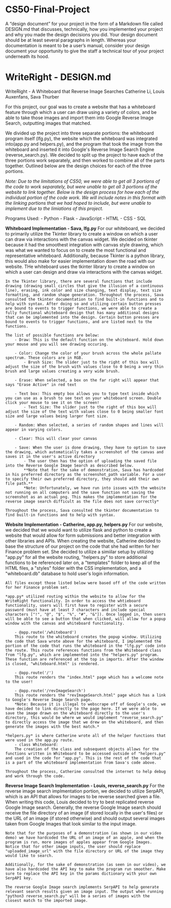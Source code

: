# CS50-Final-Project
A “design document” for your project in the form of a Markdown file called DESIGN.md that discusses, technically, how you implemented your project and why you made the design decisions you did. Your design document should be at least several paragraphs in length. Whereas your documentation is meant to be a user’s manual, consider your design document your opportunity to give the staff a technical tour of your project underneath its hood.

# WriteRight - DESIGN.md
WriteRight - A Whiteboard that Reverse Image Searches
Catherine Li, Louis Auxenfans, Sava Thurber

For this project, our goal was to create a website that has a whiteboard feature through which a user can draw using a variety of colors, and be able to take those images and import them into Google Reverse Image Search, outputting images that matched. 

We divided up the project into three separate portions: the whiteboard program itself (lfg.py), the website which the whiteboard was integrated into(app.py and helpers.py), and the program that took the image from the whiteboard and inserted it into Google's Reverse Image Search Engine (reverse_search.py). We decided to split up the project to have each of the three portions work separately, and then worked to combine all of the parts together. Outlined below are the design choices for each of the three portions.

*Note: Due to the limitations of CS50, we were able to get all 3 portions of the code to work separately, but were unable to get all 3 portions of the website to link together. Below is the design process for how each of the individual portion of the code work. We will include notes in this format with the linking portions that we had hoped to include, but were unable to implement due to the limiations of this project.*

Programs Used:
    - Python
    - Flask
    - JavaScript
    - HTML
    - CSS
    - SQL

**Whiteboard Implementation - Sava, lfg.py**
    For our whiteboard, we decided to primarily utilize the Tkinter library to create a window on which a user can draw via interactions with the canvas widget. We decided on tkinter because it had the smoothest integration with canvas style drawing, which was what we wanted to focus on to create the most functional and representative whiteboard. Additionally, because Tkinter is a python library, this would also make for easier implementation down the road with our website. THe whiteboard uses the tkinter library to create a window on which a user can design and draw via interactions with the canvas widget.

    In the Tkinter library, there are several functions that include drawing (drawing small circles that give the illusion of a continuous line), erasing, ink color and size changing, text display, text size formatting, and random shape generation. Throughout the process, Sava consulted the tkinter documentation to find built-in functions and to help with syntax. After doing so and utilizng certain button presses are bound to events to trigger functions, we were able to create a fully functional whiteboard design that has many additional designs that can be implemented into the design. Certain button presses are bound to events to trigger functions, and are listed next to the functions.

    The list of possible functions are below:
        - Draw: This is the default function on the whiteboard. Hold down your mouse and you will see drawing occuring.
        
        - Color: Change the color of your brush across the whole pallate spectrum. These colors are in RGB.
            - Brush Size: The slider just to the right of this box will adjust the size of the brush with values close to 0 being a very thin brush and large values creating a very wide brush.

        - Erase: When selected, a box on the far right will appear that says "Erase Active" in red text 

        - Text box: This empty box allows you to type text inside which you can use as a brush to see text on your whiteboard screen. Double click your mouse to see it on the screen!
            - Text Size: The slider just to the right of this box will adjust the size of the text with values close to 0 being smaller font size and large values being larger font size.
        
        - Random: When selected, a series of random shapes and lines will appear in varying colors.

        - Clear: This will clear your canvas

        - Save: When the user is done drawing, they have to option to save the drawing, which automatically takes a screenshot of the canvas and saves it in the user's active directory
            - The user then has the option of uploading the saved file into the Reverse Google Image Search as described below.
            **Note that for the sake of demonstration, Sava has hardcoded in his preferred directory as the screenshot_path variable. For a user to specify their own preferred directory, they should add their own file path.**
            *Note: Unfortunately, we have run into issues with the website not running on all computers and the save function not saving the screenshot as an actual png. This makes the implementation for the reverse image search difficult as the file does not save correctly* 

    Throughout the process, Sava consulted the tkinter documentation to find built-in functions and to help with syntax.


**Website Implementation - Catherine, app.py, helpers.py**
    For our website, we decided that we would want to utilize flask and python to create a website that would allow for form submissions and better integration with other libraries and APIs. When creating the website, Catherine decided to base the structure of our project on the code that she had written for her Finance problem set. She decided to utilize a simiilar setup by utilizing "app.py" for all the website routing, "helpers.py" to store additional functions to be referenced later on, a "templates" folder to keep all of the HTML files, a "styles" folder with the CSS implementation, and a "whiteboard.db" database to hold user's login information.
    
    All files except those listed below were based off of the code written for her Finance problem set.

    *app.py* utilized routing within the website to allow for the WriteRight functionality. In order to access the whtieboard functionality, users will first have to register with a secure password (must have at least 7 characters and include special characters ["!", "@", "$", "%", "#", "&"]). Once logged in, then users will be able to see a button that when clicked, will allow for a popup window with the canvas and whiteboard functionality.
    
        - @app.route('/whiteboard')
        This route to the whiteboard creates the popup window. Utilizing the code that Sava wrote above for the whiteboard, I implemented the portion of the code that runs the whiteboard in the "lfg.py" code into the route. This route references functions from the Whiteboard class from "lfg.py", which are implemented into the "helpers.py" program. These function are referenced at the top in imports. After the window is closed, "whiteboard.html" is rendered.

        - @app.route('/')
        This route renders the "index.html" page which has a welcome note to the user!

        - @app.route('/revImageSearch')
        This route renders the "revImageSearch.html" page which has a link to Google's Reverse Image Search page. 
        *Note: Because it is illegal to webscrape off of Google's code, we have decided to link directly to the page here. If we were able to save the image drawn on the whiteboard directly to the user's directory, this would be where we would implement "reverse_search.py" to directly access the image that we drew on the whiteboard, and then generate the images with the best match.*
    
    *helpers.py* is where Catherine wrote all of the helper functions that were used in the app.py route.
        - class Whiteboard:
        The creation of the class and subsequent objects allows for the functions written in Whiteboard to be accessed outside of "helpers.py" and used in the code for "app.py". This is the rest of the code that is a part of the whiteboard implementation from Sava's code above.

    Throughout the process, Catherine consulted the internet to help debug and work through the code.

**Reverse Image Search Implementation - Louis, reverse_search.py**
    For the reverse image search implmentation portion, we decided to utilize SerpAPI, which is an API that allows for images to be reverse searched given a file. When writing this code, Louis decided to try to best replicated reverse Google Image search. Generally, the reverse Google Image search should receive the file directory of an image (if stored locally in the user's files) or the URL of an image (if stored otherwise) and should output several images taken from Google Images that look similar to the input image.
    
    Note that for the purposes of a demonstration (as shown in our video demo) we have hardcoded the URL of an image of an apple, and when the program is run, more images of apples appear from Google Images. Notice that for other image inputs, the user should replace "uploaded_image_url" with the file directory or URL of the image they would like to search.
    
    Additionally, for the sake of demonstration (as seen in our video), we have also hardcoded the API key to make the program run smoother. Make sure to replace the API key in the params dictionary with your own SerpAPI key.
    
    The reverse Google Image search implements SerpAPI to help generate relevant search results given an image input. The output when running "python3 reverse_search.py" will be a series of images with the closest match to the imported image.

